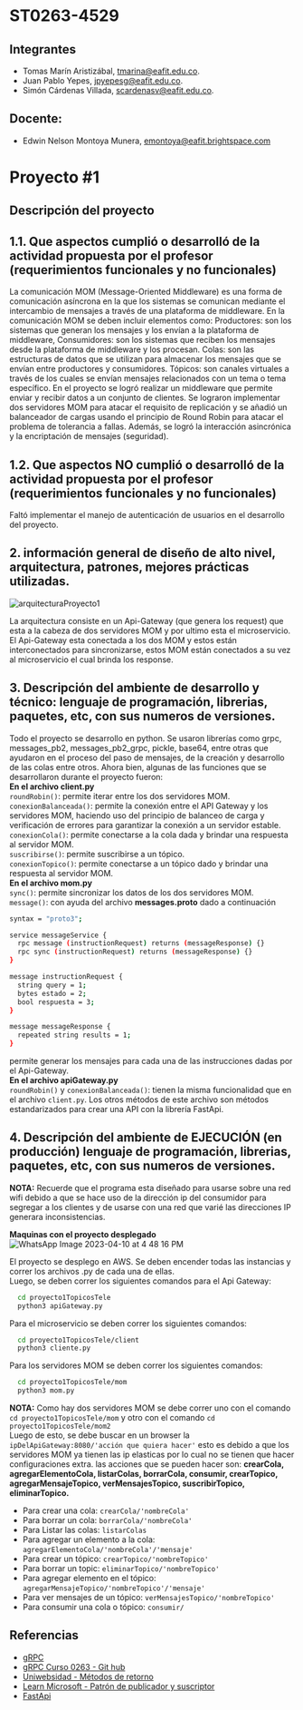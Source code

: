 # ST0263-4529
## Integrantes
- Tomas Marín Aristizábal, tmarina@eafit.edu.co. 
- Juan Pablo Yepes, jpyepesg@eafit.edu.co.  
- Simón Cárdenas Villada, scardenasv@eafit.edu.co.
## Docente:
- Edwin Nelson Montoya Munera, emontoya@eafit.brightspace.com

# Proyecto #1
## Descripción del proyecto
## 1.1. Que aspectos cumplió o desarrolló de la actividad propuesta por el profesor (requerimientos funcionales y no funcionales)
La comunicación MOM (Message-Oriented Middleware) es una forma de comunicación asíncrona en la que los sistemas se comunican mediante el intercambio de mensajes a través de una plataforma de middleware. 
En la comunicación MOM se deben incluir elementos como: Productores: son los sistemas que generan los mensajes y los envían a la plataforma de middleware, Consumidores: son los sistemas que reciben los mensajes desde la plataforma de middleware y los procesan. Colas: son las estructuras de datos que se utilizan para almacenar los mensajes que se envían entre productores y consumidores. Tópicos: son canales virtuales a través de los cuales se envían mensajes relacionados con un tema o tema específico. En el proyecto se logró realizar un middleware que permite enviar y recibir datos a un conjunto de clientes. Se lograron implementar dos servidores MOM para atacar el requisito de replicación y se añadió un balanceador de cargas usando el principio de Round Robin para atacar el problema de tolerancia a fallas. Además, se logró la interacción asincrónica y la encriptación de mensajes (seguridad).
## 1.2. Que aspectos NO cumplió o desarrolló de la actividad propuesta por el profesor (requerimientos funcionales y no funcionales)  
Faltó implementar el manejo de autenticación de usuarios en el desarrollo del proyecto.  
## 2. información general de diseño de alto nivel, arquitectura, patrones, mejores prácticas utilizadas. 
![arquitecturaProyecto1](https://user-images.githubusercontent.com/61372991/231007707-3559f174-eb54-4346-9b95-685bc9c2504a.png)    

La arquitectura consiste en un Api-Gateway (que genera los request) que esta a la cabeza de dos servidores MOM y por ultimo esta el microservicio. El Api-Gateway esta conectada a los dos MOM y estos están interconectados para sincronizarse, estos MOM están conectados a su vez al microservicio el cual brinda los response.
## 3. Descripción del ambiente de desarrollo y técnico: lenguaje de programación, librerias, paquetes, etc, con sus numeros de versiones.
Todo el proyecto se desarrollo en python. Se usaron librerías como grpc, messages_pb2, messages_pb2_grpc, pickle, base64, entre otras que ayudaron en el proceso del paso de mensajes, de la creación y desarrollo de las colas entre otros.
Ahora bien, algunas de las funciones que se desarrollaron durante el proyecto fueron:  
**En el archivo client.py**  
`roundRobin()`: permite iterar entre los dos servidores MOM.  
`conexionBalanceada()`: permite la conexión entre el API Gateway y los servidores MOM, haciendo uso del principio de balanceo de carga y verificación de errores para garantizar la conexión a un servidor estable.
`conexionCola()`: permite conectarse a la cola dada y brindar una respuesta al servidor MOM.  
`suscribirse()`: permite suscribirse a un tópico.  
`conexionTopico()`: permite conectarse a un tópico dado y brindar una respuesta al servidor MOM.  
**En el archivo mom.py**  
`sync()`: permite sincronizar los datos de los dos servidores MOM.  
`message()`: con ayuda del archivo **messages.proto** dado a continuación 
```bash
syntax = "proto3";

service messageService {
  rpc message (instructionRequest) returns (messageResponse) {}
  rpc sync (instructionRequest) returns (messageResponse) {}
}

message instructionRequest {
  string query = 1;
  bytes estado = 2;
  bool respuesta = 3;
}

message messageResponse {
  repeated string results = 1;
}
```
permite generar los mensajes para cada una de las instrucciones dadas por el Api-Gateway.  
**En el archivo apiGateway.py**   
`roundRobin()` y `conexionBalanceada()`: tienen la misma funcionalidad que en el archivo `client.py`.
Los otros métodos de este archivo son métodos estandarizados para crear una API con la librería FastApi.

   
## 4. Descripción del ambiente de EJECUCIÓN (en producción) lenguaje de programación, librerias, paquetes, etc, con sus numeros de versiones.  
**NOTA:** Recuerde que el programa esta diseñado para usarse sobre una red wifi debido a que se hace uso de la dirección ip del consumidor para segregar a los clientes y de usarse con una red que varié las direcciones IP generara inconsistencias.

**Maquinas con el proyecto desplegado**  
![WhatsApp Image 2023-04-10 at 4 48 16 PM](https://user-images.githubusercontent.com/61372991/231008586-8a51a37e-91c7-4bbe-8550-8a59eaad43e6.jpeg)  

El proyecto se desplego en AWS. Se deben encender todas las instancias y correr los archivos .py de cada una de ellas.  
Luego, se deben correr los siguientes comandos para el Api Gateway:  
```bash
  cd proyecto1TopicosTele
  python3 apiGateway.py
```
Para el microservicio se deben correr los siguientes comandos: 
```bash
  cd proyecto1TopicosTele/client
  python3 cliente.py
```
Para los servidores MOM se deben correr los siguientes comandos: 
```bash
  cd proyecto1TopicosTele/mom
  python3 mom.py
```
**NOTA:** Como hay dos servidores MOM se debe correr uno con el comando `cd proyecto1TopicosTele/mom` y otro con el comando `cd proyecto1TopicosTele/mom2`  
Luego de esto, se debe buscar en un browser la `ipDelApiGateway:8080/'acción que quiera hacer'` esto es debido a que los servidores MOM ya tienen las ip elasticas por lo cual no se tienen que hacer configuraciones extra. las acciones que se pueden hacer son: **crearCola, agregarElementoCola, listarColas, borrarCola, consumir, crearTopico, agregarMensajeTopico, verMensajesTopico, suscribirTopico, eliminarTopico.**  
- Para crear una cola: `crearCola/'nombreCola'`
- Para borrar un cola: `borrarCola/'nombreCola' ` 
- Para Listar las colas: `listarColas`  
- Para agregar un elemento a la cola: `agregarElementoCola/'nombreCola'/'mensaje' ` 
- Para crear un tópico: `crearTopico/'nombreTopico'`  
- Para borrar un topic: `eliminarTopico/'nombreTopico'`  
- Para agregar elemento en el tópico: `agregarMensajeTopico/'nombreTopico'/'mensaje'`
- Para ver mensajes de un tópico: `verMensajesTopico/'nombreTopico'`  
- Para consumir una cola o tópico: `consumir/ `


## Referencias
* [gRPC](https://grpc.github.io/grpc/python/grpc.html)  
* [gRPC Curso 0263 - Git hub](https://github.com/st0263eafit/st0263-231/tree/main/Laboratorio-RPC)  
* [Uniwebsidad - Métodos de retorno](https://uniwebsidad.com/libros/python/capitulo-8/metodos-de-retorno)  
* [Learn Microsoft - Patrón de publicador y suscriptor](https://learn.microsoft.com/es-es/azure/architecture/patterns/publisher-subscriber)  
* [FastApi](https://fastapi.tiangolo.com/) 

